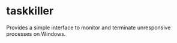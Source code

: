 # taskkiller
Provides a simple interface to monitor and terminate unresponsive processes on Windows.
